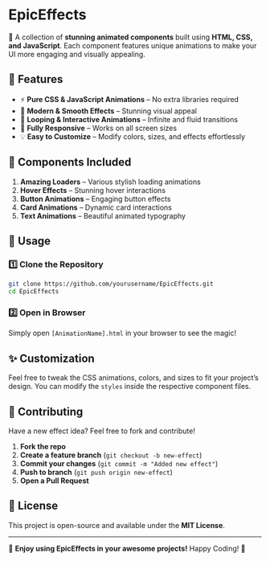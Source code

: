 # EpicEffects

🚀 A collection of **stunning animated components** built using **HTML, CSS, and JavaScript**. Each component features unique animations to make your UI more engaging and visually appealing.

## 🎯 Features

- ⚡ **Pure CSS & JavaScript Animations** – No extra libraries required
- 🎨 **Modern & Smooth Effects** – Stunning visual appeal
- 🔄 **Looping & Interactive Animations** – Infinite and fluid transitions
- 📱 **Fully Responsive** – Works on all screen sizes
- 💡 **Easy to Customize** – Modify colors, sizes, and effects effortlessly

## 📌 Components Included

1. **Amazing Loaders** – Various stylish loading animations
2. **Hover Effects** – Stunning hover interactions
3. **Button Animations** – Engaging button effects
4. **Card Animations** – Dynamic card interactions
5. **Text Animations** – Beautiful animated typography

## 🚀 Usage

### 1️⃣ Clone the Repository

```bash
git clone https://github.com/yourusername/EpicEffects.git
cd EpicEffects
```

### 2️⃣ Open in Browser

Simply open `[AnimationName].html` in your browser to see the magic!

## ✨ Customization

Feel free to tweak the CSS animations, colors, and sizes to fit your project’s design. You can modify the `styles` inside the respective component files.

## 🤝 Contributing

Have a new effect idea? Feel free to fork and contribute!

1. **Fork the repo**
2. **Create a feature branch** (`git checkout -b new-effect`)
3. **Commit your changes** (`git commit -m "Added new effect"`)
4. **Push to branch** (`git push origin new-effect`)
5. **Open a Pull Request**

## 📜 License

This project is open-source and available under the **MIT License**.

---

🎉 **Enjoy using EpicEffects in your awesome projects!** Happy Coding! 🚀
